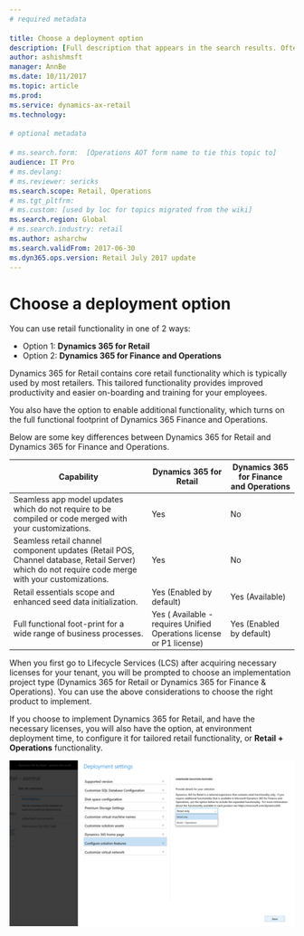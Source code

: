 ```yaml
---
# required metadata

title: Choose a deployment option
description: [Full description that appears in the search results. Often the first paragraph of your topic.]
author: ashishmsft 
manager: AnnBe
ms.date: 10/11/2017
ms.topic: article
ms.prod: 
ms.service: dynamics-ax-retail
ms.technology: 

# optional metadata

# ms.search.form:  [Operations AOT form name to tie this topic to]
audience: IT Pro
# ms.devlang: 
# ms.reviewer: sericks
ms.search.scope: Retail, Operations 
# ms.tgt_pltfrm: 
# ms.custom: [used by loc for topics migrated from the wiki]
ms.search.region: Global
# ms.search.industry: retail
ms.author: asharchw
ms.search.validFrom: 2017-06-30 
ms.dyn365.ops.version: Retail July 2017 update 
---
```


# Choose a deployment option

You can use retail functionality in one of 2 ways:
 
- Option 1: **Dynamics 365 for Retail**
- Option 2: **Dynamics 365 for Finance and Operations**
 
Dynamics 365 for Retail contains core retail functionality which is typically used by most retailers. This tailored functionality provides improved productivity and easier on-boarding and training for your employees.

You also have the option to enable additional functionality, which turns on the full functional footprint of Dynamics 365 Finance and Operations.
 
Below are some key differences between Dynamics 365 for Retail and Dynamics 365 for Finance and Operations.

| Capability   |  Dynamics 365 for Retail   |  Dynamics 365 for Finance and Operations  |
|--------------|----------------------------|-------------------------------------------|
|Seamless app model updates which do not require to be compiled or code merged with your customizations. | Yes | No|
|Seamless retail channel component updates (Retail POS, Channel database, Retail Server) which do not require code merge with your customizations. | Yes | No |
|Retail essentials scope and enhanced seed data initialization. | Yes (Enabled by default) | Yes (Available) |
|Full functional foot-print for a wide range of business processes. | Yes ( Available - requires Unified Operations license or P1 license) | Yes (Enabled by default) |

When you first go to Lifecycle Services (LCS) after acquiring necessary licenses for your tenant, you will be prompted to choose an implementation project type (Dynamics 365 for Retail or Dynamics 365 for Finance & Operations). You can use the above considerations to choose the right product to implement.
 
If you choose to implement Dynamics 365 for Retail, and have the necessary licenses, you will also have the option, at environment deployment time, to configure it for tailored retail functionality, or **Retail + Operations** functionality. 
 
![Deployment settings](media/Deployment-settings.png)
